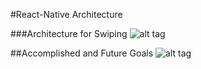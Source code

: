 #React-Native Architecture

###Architecture for Swiping
![alt tag](https://cloud.githubusercontent.com/assets/17296898/16363783/60605014-3b8a-11e6-9bae-17bff989fb0e.jpg)

##Accomplished and Future Goals
![alt tag](https://cloud.githubusercontent.com/assets/17296898/16507293/b92807cc-3edd-11e6-92ec-607725adfde0.png)
